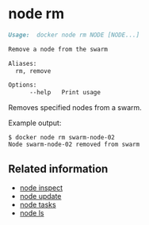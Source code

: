 <!--[metadata]>
+++
title = "node rm"
description = "The node rm command description and usage"
keywords = ["node, remove"]
advisory = "rc"
[menu.main]
parent = "smn_cli"
+++
<![end-metadata]-->

# node rm

```markdown
Usage:  docker node rm NODE [NODE...]

Remove a node from the swarm

Aliases:
  rm, remove

Options:
      --help   Print usage
```

Removes specified nodes from a swarm.


Example output:

    $ docker node rm swarm-node-02
    Node swarm-node-02 removed from swarm


## Related information

* [node inspect](node_inspect.md)
* [node update](node_update.md)
* [node tasks](node_tasks.md)
* [node ls](node_ls.md)
